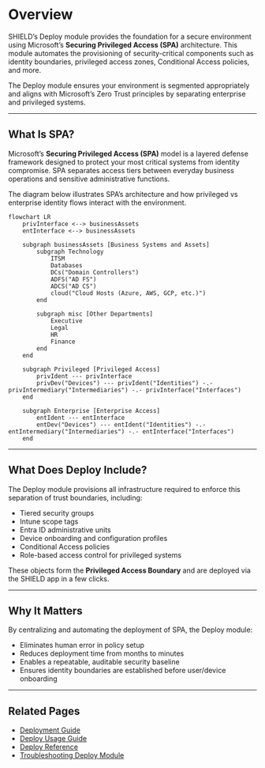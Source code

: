 # Overview

SHIELD’s Deploy module provides the foundation for a secure environment using Microsoft’s **Securing Privileged Access (SPA)** architecture. This module automates the provisioning of security-critical components such as identity boundaries, privileged access zones, Conditional Access policies, and more.

The Deploy module ensures your environment is segmented appropriately and aligns with Microsoft’s Zero Trust principles by separating enterprise and privileged systems.

---

## What Is SPA?

Microsoft’s **Securing Privileged Access (SPA)** model is a layered defense framework designed to protect your most critical systems from identity compromise. SPA separates access tiers between everyday business operations and sensitive administrative functions.

The diagram below illustrates SPA’s architecture and how privileged vs enterprise identity flows interact with the environment.

```mermaid
flowchart LR
    privInterface <--> businessAssets
    entInterface <--> businessAssets

    subgraph businessAssets [Business Systems and Assets]
        subgraph Technology
            ITSM
            Databases
            DCs("Domain Controllers")
            ADFS("AD FS")
            ADCS("AD CS")
            cloud("Cloud Hosts (Azure, AWS, GCP, etc.)")
        end

        subgraph misc [Other Departments]
            Executive
            Legal
            HR
            Finance
        end
    end

    subgraph Privileged [Privileged Access]
        privIdent --- privInterface
        privDev("Devices") --- privIdent("Identities") -.- privIntermediary("Intermediaries") -.- privInterface("Interfaces")
    end

    subgraph Enterprise [Enterprise Access]
        entIdent --- entInterface
        entDev("Devices") --- entIdent("Identities") -.- entIntermediary("Intermediaries") -.- entInterface("Interfaces")
    end
```

---

## What Does Deploy Include?

The Deploy module provisions all infrastructure required to enforce this separation of trust boundaries, including:

- Tiered security groups
- Intune scope tags
- Entra ID administrative units
- Device onboarding and configuration profiles
- Conditional Access policies
- Role-based access control for privileged systems

These objects form the **Privileged Access Boundary** and are deployed via the SHIELD app in a few clicks.

---

## Why It Matters

By centralizing and automating the deployment of SPA, the Deploy module:

- Eliminates human error in policy setup
- Reduces deployment time from months to minutes
- Enables a repeatable, auditable security baseline
- Ensures identity boundaries are established before user/device onboarding

---

## Related Pages

- [Deployment Guide](../Getting-Started.md)
- [Deploy Usage Guide](Usage-Guide.md)
- [Deploy Reference](Reference/index.md)
- [Troubleshooting Deploy Module](Troubleshooting.md)

